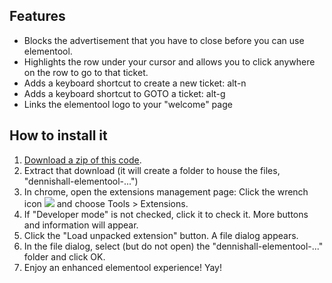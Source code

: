 Features
--------
 * Blocks the advertisement that you have to close before you can use elementool.
 * Highlights the row under your cursor and allows you to click anywhere on the row to go to that ticket.
 * Adds a keyboard shortcut to create a new ticket: alt-n
 * Adds a keyboard shortcut to GOTO a ticket: alt-g
 * Links the elementool logo to your "welcome" page


How to install it
-----------------
 1. <a href="/dennishall/elementool-chrome-extension/zipball/master">Download a zip of this code</a>.
 1. Extract that download (it will create a folder to house the files, "dennishall-elementool-...")
 1. In chrome, open the extensions management page: Click the wrench icon <img
    src="http://code.google.com/chrome/extensions/images/toolsmenu.gif" />
    and choose Tools > Extensions.
 1. If "Developer mode" is not checked, click it to check it. More buttons and information will appear.
 1. Click the "Load unpacked extension" button. A file dialog appears.
 1. In the file dialog, select (but do not open) the "dennishall-elementool-..." folder and click OK.
 1. Enjoy an enhanced elementool experience! Yay!